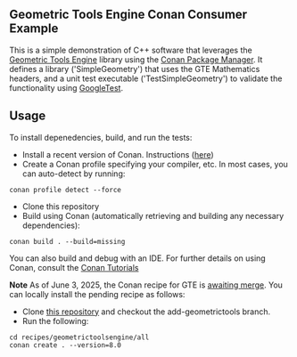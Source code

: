 ## Geometric Tools Engine Conan Consumer Example

This is a simple demonstration of C++ software that leverages the [Geometric Tools Engine]([url](https://github.com/davideberly/GeometricTools)) library using the [Conan Package Manager]([url](https://conan.io/)). 
It defines a library ('SimpleGeometry') that uses the GTE Mathematics headers, and a unit test executable ('TestSimpleGeometry') to validate the functionality using [GoogleTest]([url](https://github.com/google/googletest)).

## Usage
To install depenedencies, build, and run the tests:
* Install a recent version of Conan. Instructions ([here]([url](https://docs.conan.io/2/installation.html)))
* Create a Conan profile specifying your compiler, etc. In most cases, you can auto-detect by running:
```
conan profile detect --force
```  
* Clone this repository
* Build using Conan (automatically retrieving and building any necessary dependencies):
```
conan build . --build=missing
```
You can also build and debug with an IDE. For further details on using Conan, consult the [Conan Tutorials]([url](https://docs.conan.io/2/tutorial.html))

**Note**
As of June 3, 2025, the Conan recipe for GTE is [awaiting merge]([url](https://github.com/conan-io/conan-center-index/pull/27563)). You can locally install the pending recipe as follows:
* Clone [this repository]([url](https://github.com/proceduralnoisy/conan-center-index)) and checkout the add-geometrictools branch.
* Run the following:
```
cd recipes/geometrictoolsengine/all
conan create . --version=8.0
```
